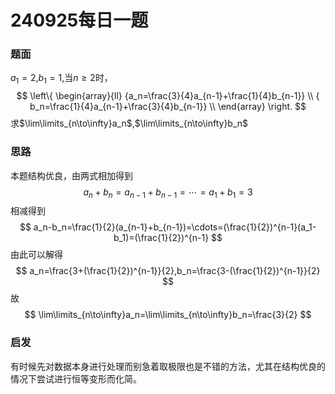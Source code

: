 # 240925每日一题

### 题面

$a_1=2$,$b_1=1$,当$n\geq 2$时，
$$
\left\{ \begin{array}{ll}   {a_n=\frac{3}{4}a_{n-1}+\frac{1}{4}b_{n-1}}   \\     { b_n=\frac{1}{4}a_{n-1}+\frac{3}{4}b_{n-1}}   \\ \end{array} \right.
$$
求$\lim\limits_{n\to\infty}a_n$,$\lim\limits_{n\to\infty}b_n$

### 思路

本题结构优良，由两式相加得到
$$
a_n+b_n=a_{n-1}+b_{n-1}=\cdots=a_1+b_1=3
$$
相减得到
$$
a_n-b_n=\frac{1}{2}(a_{n-1}+b_{n-1})=\cdots=(\frac{1}{2})^{n-1}(a_1-b_1)=(\frac{1}{2})^{n-1}
$$
由此可以解得
$$
a_n=\frac{3+(\frac{1}{2})^{n-1}}{2},b_n=\frac{3-(\frac{1}{2})^{n-1}}{2}
$$
故
$$
\lim\limits_{n\to\infty}a_n=\lim\limits_{n\to\infty}b_n=\frac{3}{2}
$$

### 启发

有时候先对数据本身进行处理而别急着取极限也是不错的方法，尤其在结构优良的情况下尝试进行恒等变形而化简。
